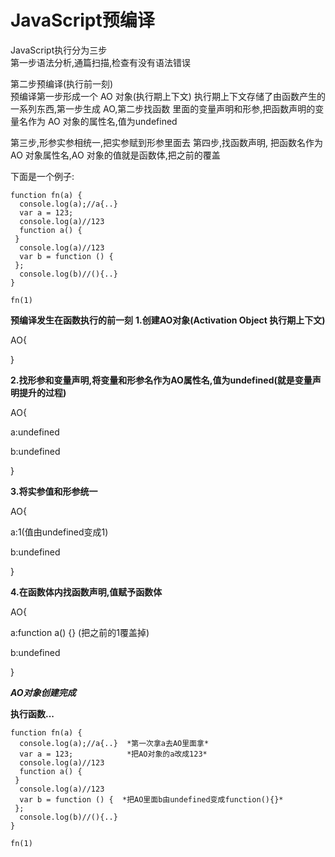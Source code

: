# JavaScript预编译

JavaScript执行分为三步  
第一步语法分析,通篇扫描,检查有没有语法错误  

第二步预编译(执行前一刻)  
预编译第一步形成一个 AO 对象(执行期上下文)  执行期上下文存储了由函数产生的一系列东西,第一步生成 AO,第二步找函数 里面的变量声明和形参,把函数声明的变量名作为 AO 对象的属性名,值为undefined  

第三步,形参实参相统一,把实参赋到形参里面去
第四步,找函数声明,  把函数名作为 AO 对象属性名,AO 对象的值就是函数体,把之前的覆盖  

下面是一个例子:

    function fn(a) {  
      console.log(a);//a{..}  
      var a = 123;  
      console.log(a)//123  
      function a() {  
     }  
      console.log(a)//123  
      var b = function () {  
     }; 
      console.log(b)//(){..}  
    }  
      
    fn(1)
   
  **预编译发生在函数执行的前一刻**
**1.创建AO对象(Activation Object 执行期上下文)**

AO{

}

**2.找形参和变量声明,将变量和形参名作为AO属性名,值为undefined(就是变量声明提升的过程)**

AO{

a:undefined

b:undefined

}

**3.将实参值和形参统一**

AO{

a:1(值由undefined变成1)

b:undefined

}

**4.在函数体内找函数声明,值赋予函数体**

AO{

a:function a() {} (把之前的1覆盖掉)

b:undefined

}

***AO对象创建完成***

**执行函数...**

    function fn(a) {  
      console.log(a);//a{..}  *第一次拿a去AO里面拿*
      var a = 123;  		  *把AO对象的a改成123*
      console.log(a)//123  
      function a() {  
     }  
      console.log(a)//123  
      var b = function () {  *把AO里面b由undefined变成function(){}*
     }; 
      console.log(b)//(){..}  
    }  
      
    fn(1)
   
